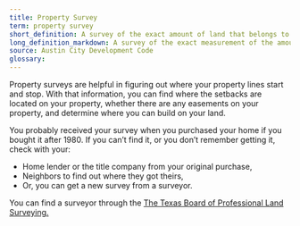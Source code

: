 ```yaml
---
title: Property Survey
term: property survey
short_definition: A survey of the exact amount of land that belongs to a homeowner. Property surveys include the land within property lines and are measured by surveyors.
long_definition_markdown: A survey of the exact measurement of the amount of land belonging to a homeowner. Property surveys indicate any easements or special features on the property and measures the distance around the property from each boundary line.
source: Austin City Development Code
glossary:
---
```



Property surveys are helpful in figuring out where your property lines start and stop. With that information, you can find where the setbacks are located on your property, whether there are any easements on your property, and determine where you can build on your land.

You probably received your survey when you purchased your home if you bought it after 1980. If you can’t find it, or you don’t remember getting it, check with your:

* Home lender or the title company from your original purchase,
* Neighbors to find out where they got theirs,
* Or, you can get a new survey from a surveyor.

You can find a surveyor through the&nbsp;[The Texas Board of Professional Land Surveying.](http://txls.texas.gov)